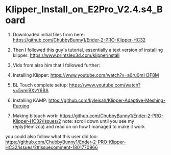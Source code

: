# Klipper_Install_on_E2Pro_V2.4.s4_Board


1. Downloaded initial files from here: https://github.com/ChubbyBunny1/Ender-2-PRO-Klipper-HC32

2. Then I followed this guy's tutorial, essentially a text version of installing klipper: https://www.printsleo3d.com/klipperinstall

3. Vids from also him that I followed further:

4. Installing Klipper: https://www.youtube.com/watch?v=a6ru0mH3F8M

5. BL Touch complete setup: https://www.youtube.com/watch?v=5vmjBXvY6BA

6. Installing KAMP: https://github.com/kyleisah/Klipper-Adaptive-Meshing-Purging

7. Making bltouch work: https://github.com/ChubbyBunny1/Ender-2-PRO-Klipper-HC32/issues/2
	note: scroll down until you see my reply(Remizca) and read on on how I managed to make it work

you could also follow what this user did too: https://github.com/ChubbyBunny1/Ender-2-PRO-Klipper-HC32/issues/2#issuecomment-1801770966
